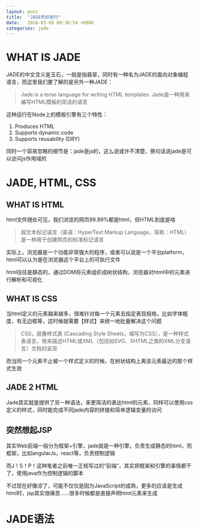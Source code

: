 ```yaml
---
layout: post
title:  "JADE奇妙旅行"
date:   2018-03-09 09:36:54 +0800
categories: jade
---
```


# WHAT IS JADE
JADE的中文含义是玉石，一般是指翡翠，同时有一种名为JADE的面向对象编程语言，而这里我们要了解的是另外一种JADE：

> Jade is a terse language for writing HTML templates.
> Jade是一种用来编写HTML模板的简洁的语言

这种运行在Node上的模板引擎有三个特性：

1. Produces HTML
2. Supports dynamic code
3. Supports reusability (DRY)

同时一个容易忽略的细节是：jade是js的，这么说或许不清楚，换句话说jade是可以访问js作用域的


# JADE, HTML, CSS
## WHAT IS HTML
html文件随处可见，我们浏览的网页99.99%都是html，但HTML到底是啥

> 超文本标记语言（英语：HyperText Markup Language，简称：HTML）是一种用于创建网页的标准标记语言

实际上，浏览器是一个功能非常强大的程序，或者可以说是一个平台platform，html可以认为是在浏览器这个平台上的可执行文件

html往往是静态的，通过DOM将元素组织成树状结构，浏览器对html中的元素进行解析和可视化

## WHAT IS CSS
当html定义的元素越来越多，很难针对每一个元素去指定表现规格，比如字体粗度，有无边框等，这时候就需要【样式】来统一地批量解决这个问题

> CSS，层叠样式表 (Cascading Style Sheets，缩写为CSS），是一种样式表语言，用来描述HTML或XML（包括如SVG、XHTML之类的XML分支语言）文档的呈现

而当同一个元素不止被一个样式定义的时候，在树状结构上离该元素最近的那个样式生效

## JADE 2 HTML
Jade其实就是提供了另一种语法，来更简洁的表达html的元素，同样可以使用css定义的样式，同时能完成不同jade内容的拼接和简单逻辑变量的访问

## 突然想起JSP
其实Web前端一般分为框架+引擎，jade就是一种引擎，负责生成静态的html，而框架，比如angularJs，react等，负责控制逻辑

而J！S！P！这种笔者之前唯一正规写过的“前端”，其实把框架和引擎的事情都干了，使用java作为控制逻辑的脚本

不过现在好像凉了，可能不仅仅是因为JavaScript的成熟，更多的应该是生成html时，jsp其实很痛苦……很多时候都是直接声明html元素来生成


# JADE语法

